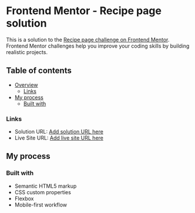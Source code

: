 # Frontend Mentor - Recipe page solution

This is a solution to the [Recipe page challenge on Frontend Mentor](https://www.frontendmentor.io/challenges/recipe-page-KiTsR8QQKm). Frontend Mentor challenges help you improve your coding skills by building realistic projects. 

## Table of contents

- [Overview](#overview)
  - [Links](#links)
- [My process](#my-process)
  - [Built with](#built-with)


### Links

- Solution URL: [Add solution URL here](https://www.frontendmentor.io/solutions/receipe-page-K9iIzu2rZG)
- Live Site URL: [Add live site URL here](https://mo-kusan.github.io/Receipe-page/)

## My process

### Built with

- Semantic HTML5 markup
- CSS custom properties
- Flexbox
- Mobile-first workflow
